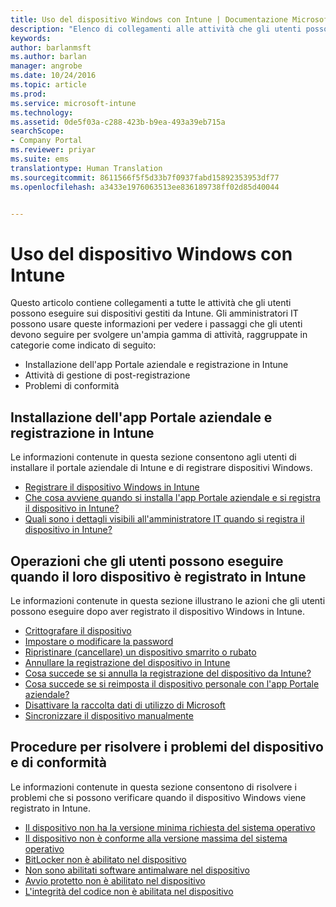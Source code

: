 ```yaml
---
title: Uso del dispositivo Windows con Intune | Documentazione Microsoft
description: "Elenco di collegamenti alle attività che gli utenti possono eseguire nel loro dispositivo Windows quando viene registrato in Intune"
keywords: 
author: barlanmsft
ms.author: barlan
manager: angrobe
ms.date: 10/24/2016
ms.topic: article
ms.prod: 
ms.service: microsoft-intune
ms.technology: 
ms.assetid: 0de5f03a-c288-423b-b9ea-493a39eb715a
searchScope:
- Company Portal
ms.reviewer: priyar
ms.suite: ems
translationtype: Human Translation
ms.sourcegitcommit: 8611566f5f5d33b7f0937fabd15892353953df77
ms.openlocfilehash: a3433e1976063513ee836189738ff02d85d40044


---
```


# <a name="using-your-windows-device-with-intune"></a>Uso del dispositivo Windows con Intune

Questo articolo contiene collegamenti a tutte le attività che gli utenti possono eseguire sui dispositivi gestiti da Intune. Gli amministratori IT possono usare queste informazioni per vedere i passaggi che gli utenti devono seguire per svolgere un'ampia gamma di attività, raggruppate in categorie come indicato di seguito:
- Installazione dell'app Portale aziendale e registrazione in Intune
- Attività di gestione di post-registrazione
- Problemi di conformità

## <a name="company-portal-app-installation-and-intune-enrollment"></a>Installazione dell'app Portale aziendale e registrazione in Intune

Le informazioni contenute in questa sezione consentono agli utenti di installare il portale aziendale di Intune e di registrare dispositivi Windows.

- [Registrare il dispositivo Windows in Intune](enroll-your-device-in-intune-windows.md)
- [Che cosa avviene quando si installa l'app Portale aziendale e si registra il dispositivo in Intune?](what-happens-if-you-install-the-company-portal-app-and-enroll-your-device-in-intune-windows.md)
- [Quali sono i dettagli visibili all'amministratore IT quando si registra il dispositivo in Intune?](what-can-your-it-administrator-see-when-you-enroll-your-device-in-intune-windows.md)

## <a name="things-users-can-do-when-their-device-is-enrolled-in-intune"></a>Operazioni che gli utenti possono eseguire quando il loro dispositivo è registrato in Intune

Le informazioni contenute in questa sezione illustrano le azioni che gli utenti possono eseguire dopo aver registrato il dispositivo Windows in Intune.

- [Crittografare il dispositivo](encrypt-your-device-windows.md)
- [Impostare o modificare la password](set-or-change-your-password-windows.md)
- [Ripristinare (cancellare) un dispositivo smarrito o rubato](reset-erase-your-lost-or-stolen-device-windows.md)
- [Annullare la registrazione del dispositivo in Intune](unenroll-your-device-from-intune-windows.md)
- [Cosa succede se si annulla la registrazione del dispositivo da Intune?](what-happens-if-you-unenroll-your-device-from-intune-windows.md)
- [Cosa succede se si reimposta il dispositivo personale con l'app Portale aziendale?](what-happens-if-you-reset-your-device-using-the-company-portal-windows.md)
- [Disattivare la raccolta dati di utilizzo di Microsoft](turn-off-microsoft-usage-data-collection-windows.md)
- [Sincronizzare il dispositivo manualmente](sync-your-device-manually-windows.md)

## <a name="steps-to-fix-device-and-compliance-issues"></a>Procedure per risolvere i problemi del dispositivo e di conformità

Le informazioni contenute in questa sezione consentono di risolvere i problemi che si possono verificare quando il dispositivo Windows viene registrato in Intune.

- [Il dispositivo non ha la versione minima richiesta del sistema operativo](you-need-to-update-your-windows-device.md)
- [Il dispositivo non è conforme alla versione massima del sistema operativo](your-windows-version-isnt-yet-supported.md)
- [BitLocker non è abilitato nel dispositivo](you-need-to-enable-windows-encryption.md)
- [Non sono abilitati software antimalware nel dispositivo](your-device-needs-antimalware-software.md)
- [Avvio protetto non è abilitato nel dispositivo](you-need-to-enable-secure-boot-windows.md)
- [L'integrità del codice non è abilitata nel dispositivo](you-need-to-enable-code-integrity.md)



<!--HONumber=Dec16_HO3-->


